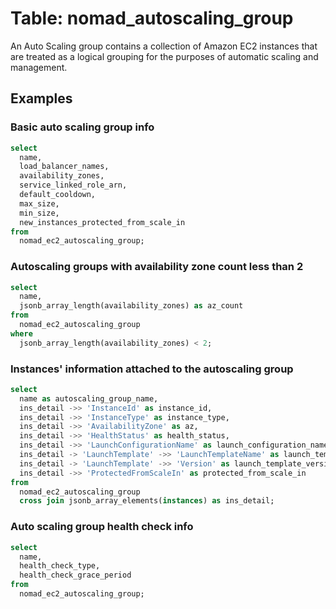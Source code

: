 # Table: nomad_autoscaling_group

An Auto Scaling group contains a collection of Amazon EC2 instances that are treated as a logical grouping for the purposes of automatic scaling and management.

## Examples

### Basic auto scaling group info

```sql
select
  name,
  load_balancer_names,
  availability_zones,
  service_linked_role_arn,
  default_cooldown,
  max_size,
  min_size,
  new_instances_protected_from_scale_in
from
  nomad_ec2_autoscaling_group;
```


### Autoscaling groups with availability zone count less than 2

```sql
select
  name,
  jsonb_array_length(availability_zones) as az_count
from
  nomad_ec2_autoscaling_group
where
  jsonb_array_length(availability_zones) < 2;
```


### Instances' information attached to the autoscaling group

```sql
select
  name as autoscaling_group_name,
  ins_detail ->> 'InstanceId' as instance_id,
  ins_detail ->> 'InstanceType' as instance_type,
  ins_detail ->> 'AvailabilityZone' as az,
  ins_detail ->> 'HealthStatus' as health_status,
  ins_detail ->> 'LaunchConfigurationName' as launch_configuration_name,
  ins_detail -> 'LaunchTemplate' ->> 'LaunchTemplateName' as launch_template_name,
  ins_detail -> 'LaunchTemplate' ->> 'Version' as launch_template_version,
  ins_detail ->> 'ProtectedFromScaleIn' as protected_from_scale_in
from
  nomad_ec2_autoscaling_group
  cross join jsonb_array_elements(instances) as ins_detail;
```


### Auto scaling group health check info

```sql
select
  name,
  health_check_type,
  health_check_grace_period
from
  nomad_ec2_autoscaling_group;
```
